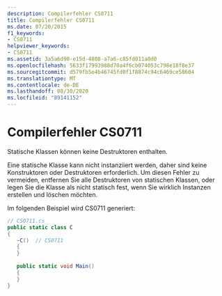 ```yaml
---
description: Compilerfehler CS0711
title: Compilerfehler CS0711
ms.date: 07/20/2015
f1_keywords:
- CS0711
helpviewer_keywords:
- CS0711
ms.assetid: 3a5a6d90-e15d-4808-a7a6-c85fd011a0d0
ms.openlocfilehash: 5633f17993988d70a4f6cb074053c798e18f8e37
ms.sourcegitcommit: d579fb5e4b46745fd0f1f8874c94c6469ce58604
ms.translationtype: MT
ms.contentlocale: de-DE
ms.lasthandoff: 08/30/2020
ms.locfileid: "89141152"
---
```

# <a name="compiler-error-cs0711"></a>Compilerfehler CS0711
Statische Klassen können keine Destruktoren enthalten.  
  
 Eine statische Klasse kann nicht instanziiert werden, daher sind keine Konstruktoren oder Destruktoren erforderlich. Um diesen Fehler zu vermeiden, entfernen Sie alle Destruktoren von statischen Klassen, oder legen Sie die Klasse als nicht statisch fest, wenn Sie wirklich Instanzen erstellen und löschen möchten.  
  
 Im folgenden Beispiel wird CS0711 generiert:  
  
```csharp  
// CS0711.cs  
public static class C  
{  
   ~C()  // CS0711  
   {  
   }  
  
   public static void Main()  
   {  
   }  
}  
```
